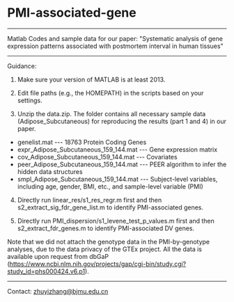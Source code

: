# PMI-associated-gene  
-----------------------------------
Matlab Codes and sample data for our paper: "Systematic analysis of gene expression patterns associated with postmortem interval in human tissues"  

-----------------------------------
Guidance:

1. Make sure your version of MATLAB is at least 2013.  

2. Edit file paths (e.g., the HOMEPATH) in the scripts based on your settings.  

3. Unzip the data.zip. The folder contains all necessary sample data (Adipose_Subcutaneous) for reproducing the results (part 1 and 4) in our paper.  

- genelist.mat --- 18763 Protein Coding Genes
- expr_Adipose_Subcutaneous_159_144.mat --- Gene expression matrix
- cov_Adipose_Subcutaneous_159_144.mat --- Covariates
- peer_Adipose_Subcutaneous_159_144.mat --- PEER algorithm to infer the hidden data structures
- smpl_Adipose_Subcutaneous_159_144.mat --- Subject-level variables, including age, gender, BMI, etc., and sample-level variable (PMI)

4. Directly run linear_res/s1_res_regr.m first and then s2_extract_sig_fdr_gene_list.m to identify PMI-associated genes.

5. Directly run PMI_dispersion/s1_levene_test_p_values.m first and then s2_extract_fdr_genes.m to identify PMI-associated DV genes.


Note that we did not attach the genotype data in the PMI-by-genotype analyses, due to the data privacy of the GTEx project. All the data is available upon request from dbGaP (https://www.ncbi.nlm.nih.gov/projects/gap/cgi-bin/study.cgi?study_id=phs000424.v6.p1).

-----------------------------------
Contact: zhuyizhang@bjmu.edu.cn  

